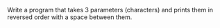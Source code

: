 Write a program that takes 3 parameters (characters) and prints them in reversed order with a space between them.
